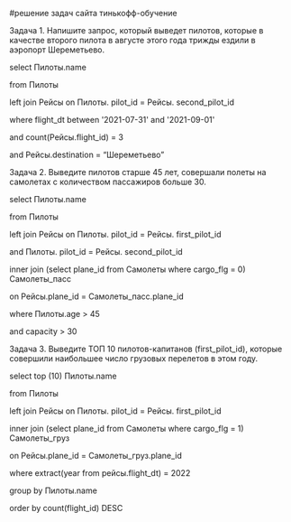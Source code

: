 #решение задач сайта тинькофф-обучение

Задача 1. Напишите запрос, который выведет пилотов, которые в качестве второго пилота в августе этого года трижды ездили в аэропорт Шереметьево.


select Пилоты.name 

from Пилоты 

left join Рейсы on Пилоты. pilot_id = Рейсы. second_pilot_id

where flight_dt between '2021-07-31' and '2021-09-01' 

and count(Рейсы.flight_id) = 3

and Рейсы.destination = “Шереметьево”


Задача 2. Выведите пилотов старше 45 лет, совершали полеты на самолетах с количеством пассажиров больше 30.


select Пилоты.name 

from Пилоты 

left join Рейсы on Пилоты. pilot_id = Рейсы. first_pilot_id

and Пилоты. pilot_id = Рейсы. second_pilot_id

inner join (select plane_id from Самолеты where cargo_flg = 0) Самолеты_пасс 

on Рейсы.plane_id = Самолеты_пасс.plane_id

where Пилоты.age > 45

and capacity > 30 


Задача 3. Выведите ТОП 10 пилотов-капитанов (first_pilot_id), которые совершили наибольшее число грузовых перелетов в этом году.


select top (10) Пилоты.name 

from Пилоты 

left join Рейсы on Пилоты. pilot_id = Рейсы. first_pilot_id 

inner join (select plane_id from Самолеты where cargo_flg = 1) Самолеты_груз

on Рейсы.plane_id = Самолеты_груз.plane_id

where extract(year from рейсы.flight_dt) = 2022

group by Пилоты.name 

order by count(flight_id) DESC 

